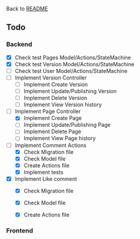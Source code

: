Back to [README](../README.md)

## Todo
### Backend
- [X] Check test Pages Model/Actions/StateMachine
- [X] Check test Version Model/Actions/StateMachine
- [ ] Check test User Model/Actions/StateMachine
- [ ] Implement Version Controller
  - [ ] Implement Create Version
  - [ ] Implement Update/Publishing Version
  - [ ] Implement Delete Version
  - [ ] Implement View Version history
- [ ] Implement Page Controller
  - [X] Implement Create Page
  - [ ] Implement Update/Publishing Page
  - [ ] Implement Delete Page
  - [ ] Implement View Page history
- [ ] Implement Comment Actions
  - [X] Check Migration file
  - [X] Check Model file
  - [X] Create Actions file
  - [X] Implement tests
- [X] Implement Like comment
  - [X] Check Migration file
  - [X] Check Model file
  - [X] Create Actions file


### Frontend
